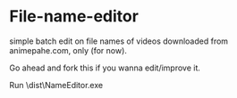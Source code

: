 # File-name-editor

simple batch edit on file names of videos downloaded from animepahe.com, only (for now).

Go ahead and fork this if you wanna edit/improve it.

Run \dist\NameEditor.exe
